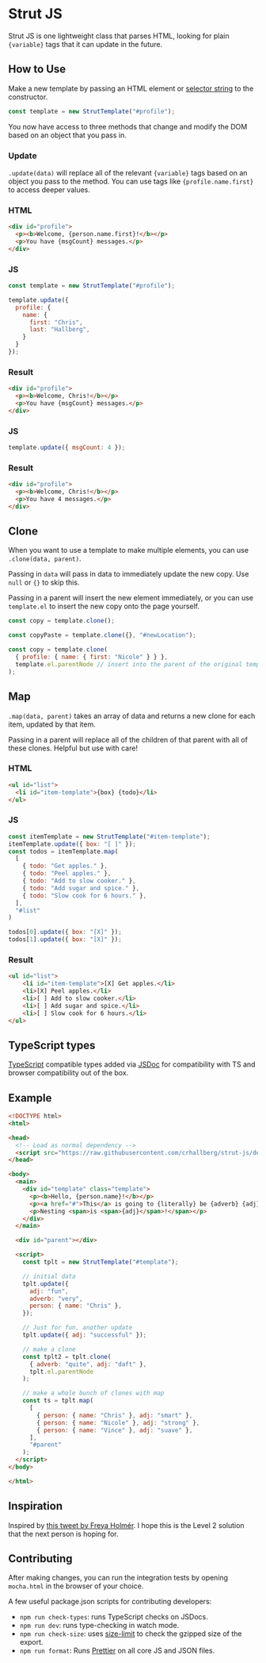 # Strut JS

Strut JS is one lightweight class that parses HTML, looking for plain `{variable}` tags that it can update in the future.

## How to Use

Make a new template by passing an HTML element or [selector string](https://developer.mozilla.org/en-US/docs/Learn/CSS/Building_blocks/Selectors) to the constructor.

```js
const template = new StrutTemplate("#profile");
```

You now have access to three methods that change and modify the DOM based on an object that you pass in.

### Update

`.update(data)` will replace all of the relevant `{variable}` tags based on an object you pass to the method. You can use tags like `{profile.name.first}` to access deeper values.

### HTML

```html
<div id="profile">
  <p><b>Welcome, {person.name.first}!</b></p>
  <p>You have {msgCount} messages.</p>
</div>
```

### JS

```js
const template = new StrutTemplate("#profile");

template.update({
  profile: {
    name: {
      first: "Chris",
      last: "Hallberg",
    }
  }
});
```

### Result

```html
<div id="profile">
  <p><b>Welcome, Chris!</b></p>
  <p>You have {msgCount} messages.</p>
</div>
```

### JS

```js
template.update({ msgCount: 4 });
```

### Result

```html
<div id="profile">
  <p><b>Welcome, Chris!</b></p>
  <p>You have 4 messages.</p>
</div>
```

## Clone

When you want to use a template to make multiple elements, you can use `.clone(data, parent)`.

Passing in `data` will pass in data to immediately update the new copy. Use `null` or `{}` to skip this.

Passing in a parent will insert the new element immediately, or you can use `template.el` to insert the new copy onto the page yourself.

```js
const copy = template.clone();

const copyPaste = template.clone({}, "#newLocation");

const copy = template.clone(
  { profile: { name: { first: "Nicole" } } },
  template.el.parentNode // insert into the parent of the original template
);
```

## Map

`.map(data, parent)` takes an array of data and returns a new clone for each item, updated by that item.

Passing in a parent will replace all of the children of that parent with all of these clones. Helpful but use with care!

### HTML

```html
<ul id="list">
  <li id="item-template">{box} {todo}</li>
</ul>
```

### JS

```js
const itemTemplate = new StrutTemplate("#item-template");
itemTemplate.update({ box: "[ ]" });
const todos = itemTemplate.map(
  [
    { todo: "Get apples." },
    { todo: "Peel apples." },
    { todo: "Add to slow cooker." },
    { todo: "Add sugar and spice." },
    { todo: "Slow cook for 6 hours." },
  ],
  "#list"
)

todos[0].update({ box: "[X]" });
todos[1].update({ box: "[X]" });
```

### Result

```html
<ul id="list">
    <li id="item-template">[X] Get apples.</li>
    <li>[X] Peel apples.</li>
    <li>[ ] Add to slow cooker.</li>
    <li>[ ] Add sugar and spice.</li>
    <li>[ ] Slow cook for 6 hours.</li>
</ul>
```

## TypeScript types

[TypeScript](https://www.typescriptlang.org/) compatible types added via [JSDoc](https://www.typescriptlang.org/docs/handbook/jsdoc-supported-types.html) for compatibility with TS and browser compatibility out of the box.

## Example

```html
<!DOCTYPE html>
<html>

<head>
  <!-- Load as normal dependency -->
  <script src="https://raw.githubusercontent.com/crhallberg/strut-js/dev/index.js"></script>
</head>

<body>
  <main>
    <div id="template" class="template">
      <p><b>Hello, {person.name}!</b></p>
      <p><a href="#">This</a> is going to {literally} be {adverb} {adj}!</p>
      <p>Nesting <span>is <span>{adj}</span>!</span></p>
    </div>
  </main>

  <div id="parent"></div>

  <script>
    const tplt = new StrutTemplate("#template");

    // initial data
    tplt.update({
      adj: "fun",
      adverb: "very",
      person: { name: "Chris" },
    });

    // Just for fun, another update
    tplt.update({ adj: "successful" });

    // make a clone
    const tplt2 = tplt.clone(
      { adverb: "quite", adj: "daft" },
      tplt.el.parentNode
    );

    // make a whole bunch of clones with map
    const ts = tplt.map(
      [
        { person: { name: "Chris" }, adj: "smart" },
        { person: { name: "Nicole" }, adj: "strong" },
        { person: { name: "Vince" }, adj: "suave" },
      ],
      "#parent"
    );
  </script>
</body>

</html>
```

## Inspiration

Inspired by [this tweet by Freya Holmér](https://twitter.com/FreyaHolmer/status/1449052877318668288). I hope this is the Level 2 solution that the next person is hoping for.

## Contributing

After making changes, you can run the integration tests by opening `mocha.html` in the browser of your choice.

A few useful package.json scripts for contributing developers:

- `npm run check-types`: runs TypeScript checks on JSDocs.
- `npm run dev`: runs type-checking in watch mode.
- `npm run check-size`: uses [size-limit](https://github.com/ai/size-limit) to check the gzipped size of the export.
- `npm run format`: Runs [Prettier](https://prettier.io/) on all core JS and JSON files.
